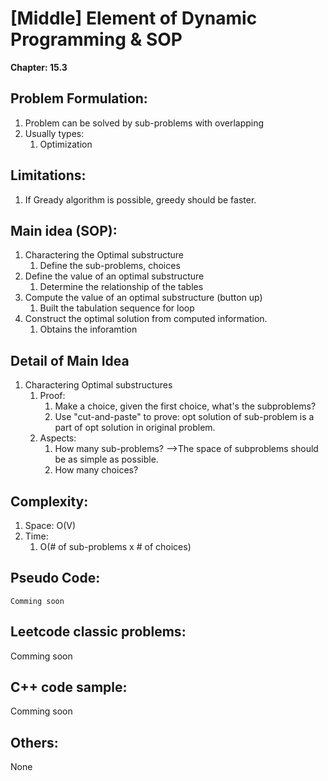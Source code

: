 # [Middle] Element of Dynamic Programming & SOP
**Chapter: 15.3**

## Problem Formulation:
1. Problem can be solved by sub-problems with overlapping
2. Usually types: 
	1. Optimization

## Limitations:
1.	If Gready algorithm is possible, greedy should be faster.

## Main idea (SOP):
1. Charactering the Optimal substructure 
    1. Define the sub-problems, choices
2. Define the value of an optimal substructure 
    1. Determine the relationship of the tables
3. Compute the value of an optimal substructure (button up)
	1. Built the tabulation sequence for loop
4. Construct the optimal solution from computed information.
	1. Obtains the inforamtion

## Detail of Main Idea
1. Charactering Optimal substructures
	1. Proof: 
		1. Make a choice, given the first choice, what's the subproblems?
		2. Use "cut-and-paste" to prove: opt solution of sub-problem is a part of opt solution in original problem.
	2. Aspects:
		1. How many sub-problems? -->The space of subproblems should be as simple as possible.
		2. How many choices?

## Complexity:
1. Space: O(V)
2. Time: 
    1.  O(# of sub-problems x # of choices)


## Pseudo Code:
```
Comming soon
```

## Leetcode classic problems:
Comming soon

## C++ code sample:
Comming soon

## Others:
None